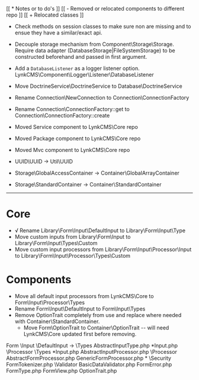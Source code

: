 
[[ * Notes or to do's                                  ]]
[[ - Removed or relocated components to different repo ]]
[[ + Relocated classes                                 ]]

* Check methods on session classes to make sure non are missing and to ensue they have a similar/exact api.

* Decouple storage mechanism from Component\Storage\Storage.
  Require data adapter (DatabaseStorage|FileSystemStorage) to be constructed beforehand and passed in first argument.

* Add a `DatabaseListener` as a logger listener option. LynkCMS\Component\Logger\Listener\DatabaseListener

* Move DoctrineService\DoctrineService to Database\DoctrineService

* Rename Connection\NewConnection to Connection\ConnectionFactory

* Rename Connection\ConnectionFactory::get to Connection\ConnectionFactory::create

- Moved Service component to LynkCMS\Core repo

- Moved Package component to LynkCMS\Core repo

- Moved Mvc component to LynkCMS\Core repo

+ UUID\UUID -> Util\UUID

+ Storage\GlobalAccessContainer -> Container\GlobalArrayContainer

+ Storage\StandardContainer -> Container\StandardContainer

----------------------------------------------------------------------------------------------------

# Core
- √ Rename Library\Form\Input\DefaultInput to Library\Form\Input\Type
- Move custom inputs from Library\Form\Input to Library\Form\Input\Types\Custom
- Move custom input processors from Library\Form\Input\Processor\Input to Library\Form\Input\Processor\Types\Custom

# Components
- Move all default input processors from LynkCMS\Core to Form\Input\Processor\Types
- Rename Form\Input\DefaultInput to Form\Input\Types
- Remove OptionTrait completely from use and replace where needed with Container\StandardContainer.
    - Move Form\OptionTrait to Container\OptionTrait -- will need LynkCMS\Core updated first before removing.

Form
  \Input
    \DefaultInput -> \Types
      AbstractInputType.php
      *Input.php
    \Processor
      \Types
        *Input.php
      AbstractInputProcessor.php
  \Processor
    AbstractFormProcessor.php
    GenericFormProcessor.php *
  \Security
    FormTokenizer.php
  \Validator
    BasicDataValidator.php
  FormError.php
  FormType.php
  FormView.php
  OptionTrait.php